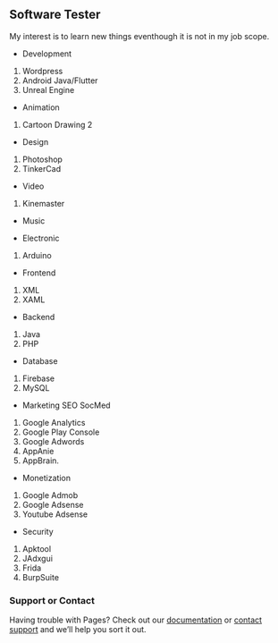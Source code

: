 ## Software Tester 

My interest is to learn new things eventhough it is not in my job scope. 

- Development
1. Wordpress
2. Android Java/Flutter
3. Unreal Engine 

- Animation
1. Cartoon Drawing 2

- Design
1. Photoshop
2. TinkerCad

- Video
1. Kinemaster

- Music

- Electronic

1. Arduino

- Frontend 
1. XML
2. XAML

- Backend
1. Java
2. PHP

- Database
1. Firebase
2. MySQL

- Marketing SEO SocMed
1. Google Analytics
2. Google Play Console
3. Google Adwords
4. AppAnie
5. AppBrain.

- Monetization
1. Google Admob
2. Google Adsense
3. Youtube Adsense

- Security
1. Apktool
2. JAdxgui
3. Frida
4. BurpSuite

### Support or Contact

Having trouble with Pages? Check out our [documentation](https://help.github.com/categories/github-pages-basics/) or [contact support](https://github.com/contact) and we’ll help you sort it out.
